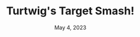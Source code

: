 ---
layout: flash
title: "Turtwig's Target Smash!"
categories:
 - approved
 - flash
 - universal
 - safe
tags:
- pokemon
date: May 4, 2023
permalink: /games/turtwigs-target-smash/play/details
publisher: The Pokémon Company
gid: turtwigs-target-smash
edition: xx
---